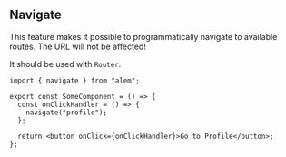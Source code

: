 ## Navigate

This feature makes it possible to programmatically navigate to available routes. The URL will not be affected!

It should be used with `Router`.

```tsx
import { navigate } from "alem";

export const SomeComponent = () => {
  const onClickHandler = () => {
    navigate("profile");
  };

  return <button onClick={onClickHandler}>Go to Profile</button>;
};
```

